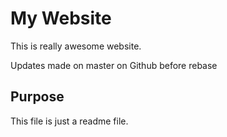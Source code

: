 # My Website

This is really awesome website.

Updates made on master on Github before rebase

## Purpose

This file is just a readme file.
